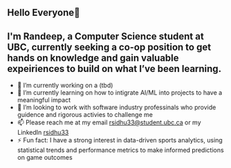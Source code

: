 ## Hello Everyone👋
## I'm Randeep, a Computer Science student at UBC, currently seeking a co-op position to get hands on knowledge and gain valuable expeiriences to build on what I’ve been learning.

- 🔭 I’m currently working on a (tbd)
- 🌱 I’m currently learning on how to intigrate AI/ML into projects to have a meaningful impact
- 👯 I’m looking to work with software industry professinals who provide guidence and rigorous activies to challenge me
- 📫 Please reach me at my email [rsidhu33@student.ubc.ca](mailto:rsidhu33@student.ubc.ca) or my LinkedIn [rsidhu33](https://linkedin.com/in/rsidhu33)
- ⚡ Fun fact: I have a strong interest in data-driven sports analytics, using statistical trends and performance metrics to make informed predictions on game outcomes



<!--
**randeepsidhu1/randeepsidhu1** is a ✨ _special_ ✨ repository because its `README.md` (this file) appears on your GitHub profile.

Here are some ideas to get you started:

- 🔭 I’m currently working on ...
- 🌱 I’m currently learning ...
- 👯 I’m looking to collaborate on ...
- 🤔 I’m looking for help with ...
- 💬 Ask me about ...
- 📫 How to reach me: ...
- 😄 Pronouns: ...
- ⚡ Fun fact: ...
-->
